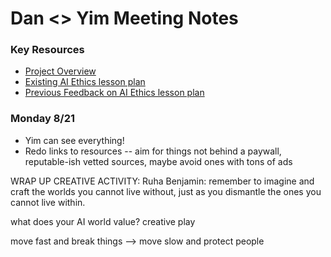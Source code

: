 # Dan <> Yim Meeting Notes

### Key Resources

* [Project Overview](https://docs.google.com/document/d/1KZwzzy2ja1NpSgmlapucMS2G3jqIeNTSIXtjmxRhgPE/edit#heading=h.meofv369hi4b)
* [Existing AI Ethics lesson plan](https://levelbuilder-studio.code.org/s/how-ai-works-2023/lessons/7)
* [Previous Feedback on AI Ethics lesson plan](https://docs.google.com/document/d/1TITaXY6jvzwlyJ3LeY2HwU8QpVMzRlCKLOTiLRRZTrg/edit#heading=h.6p63fc4jj127)

### Monday 8/21

* Yim can see everything!
* Redo links to resources -- aim for things not behind a paywall, reputable-ish vetted sources, maybe avoid ones with tons of ads

WRAP UP CREATIVE ACTIVITY: Ruha Benjamin: remember to imagine and craft the worlds you cannot live without, just as you dismantle the ones you cannot live within.

what does your AI world value? creative play

move fast and break things --> move slow and protect people
